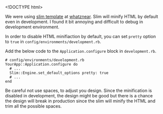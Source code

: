 &lt;!DOCTYPE html&gt;

We were using [slim template](http://slim-lang.com/) at [whatznear](http://whatznear.com/). Slim will minify HTML by default even in development. I found it bit annoying and difficult to debug in development environment.

In order to disable HTML minifiaction by default, you can set `pretty` option to `true` in `config/environments/development.rb`.

Add the below code to the `Application.configure` block in `development.rb`.

    # config/environments/development.rb
    YourApp::Application.configure do
      # ...
      Slim::Engine.set_default_options pretty: true
      # ...
    end

Be careful not use spaces, to adjust you design. Since the minification is disabled in development, the design might be good but there is a chance the design will break in production since the slim will minify the HTML and trim all the possible spaces.
